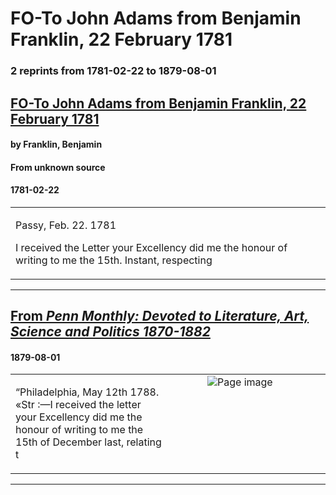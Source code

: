 
# FO-To John Adams from Benjamin Franklin, 22 February 1781

### 2 reprints from 1781-02-22 to 1879-08-01

## [FO-To John Adams from Benjamin Franklin, 22 February 1781](https://founders.archives.gov/documents/Adams/06-11-02-0108)

#### by Franklin, Benjamin

#### From unknown source

#### 1781-02-22

<table style="width: 100%;"><tr><td style="width: 50%">

  
Passy, Feb. 22. 1781  
  
I received the Letter your Excellency did me the honour of writing to me the 15th. Instant, respecting
</td></tr></table>

---

## [From _Penn Monthly: Devoted to Literature, Art, Science and Politics 1870-1882_](https://archive.org/details/sim_penn-monthly-devoted-to-literature-art-science_1879-08_10/page/n57/mode/1up?view=theater)

#### 1879-08-01

<table style="width: 100%;"><tr><td style="width: 50%">

  
“Philadelphia, May 12th 1788.  
«Str :—I received the letter your Excellency did me the  
honour of writing to me the 15th of December last, relating t
</td><td style="width: 50%; max-height: 75%; margin: auto; display: block;">
<img alt="Page image" src="https://iiif.archive.org/iiif/sim_penn-monthly-devoted-to-literature-art-science_1879-08_10&#0036;57/pct:24.715162,74.217877,62.795793,4.804469/600,/0/default.jpg"/>
</td>
</tr></table>

---

